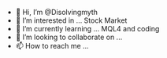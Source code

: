 - 👋 Hi, I’m @Disolvingmyth
- 👀 I’m interested in ... Stock Market
- 🌱 I’m currently learning ... MQL4 and coding
- 💞️ I’m looking to collaborate on ...
- 📫 How to reach me ...

<!---
Disolvingmyth/Disolvingmyth is a ✨ special ✨ repository because its `README.md` (this file) appears on your GitHub profile.
You can click the Preview link to take a look at your changes.
--->
